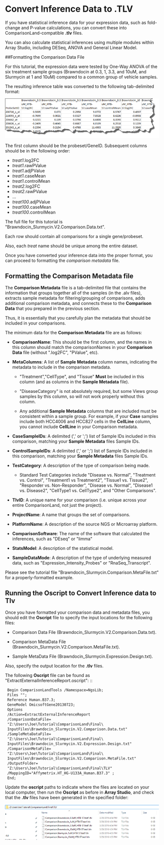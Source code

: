 # Convert Inference Data to .TLV

If you have statistical inference data for your expression data, such as fold-change and P-value calculations,
you can convert these into ComparisonLand-compatible **.tlv** files.

You can also calculate statistical inferences using multiple modules within Array Studio, including DESeq, ANOVA and General Linear Model.

##Formatting the Comparison Data File

For this tutorial, the expression data were tested by One-Way ANOVA of the six treatment sample groups (Brawndocin at 0.3, 1, 3.3, and 10uM,
and Slurmycin at 1 and 10uM) compared to a common group of vehicle samples.

The resulting inference table was converted to the following tab-delimited format:

![ComparisonDataFileFormat](images/ComparisonDataFileFormat.png)

The first column should be the probeset/GeneID. Subsequent columns should be in the following order:

* *treat1*.log2FC
* *treat1*.rawPValue
* *treat1*.adjPValue
* *treat1*.caseMean
* *treat1*.controlMean
* *treat2*.log2FC
* *treat2*.rawPValue
* ...
* *treat100*.adjPValue
* *treat100*.caseMean
* *treat100*.controlMean

The full file for this tutorial is "Brawndocin_Slurmycin.V2.Comparison.Data.txt".

Each row should contain all comparisons for a single gene/probeset.

Also, each *treat* name should be unique among the entire dataset.

Once you have converted your inference data into the proper format, you can proceed to formatting the *comparison metadata* file.

## Formatting the Comparison Metadata file

The **Comparison Metadata** file is a tab-delimited file that contains the information that groups together all of the samples (in the .alv files), extracts sample metadata for filtering/grouping of comparisons, adds additional comparison metadata, and connects these to the **Comparison Data** that you prepared in the previous section.

Thus, it is essentially that you carefully plan the metadata that should be included in your comparisons.

The minimum data for the **Comparison Metadata** file are as follows:

* **ComparisonName**: This should be the first column, and the names in this column should match the comparisonNames in your **Comparison Data** file (without ".log2FC", "PValue", etc).

* **MetaColumns**: A list of **Sample Metadata** column names, indicating the metadata to include in the comparison metadata.

    - "Treatment","CellType", and "Tissue" **Must** be included in this column (and as columns in the **Sample Metadata** file).

    - "DiseaseCategory" is not absolutely required, but some Views group samples by this column, so will not work properly without this column.

    - Any additional **Sample Metadata** columns that are included must be consistent within a sample group. For example, if your **Case** samples include both HCC4006 and HCC827 cells in the **CellLine** column, you cannot include **CellLine** in your Comparison metadata.

* **CaseSampleIDs**: A delimited (',' or ';') list of Sample IDs included in this comparison, matching your **Sample Metadata** files Sample IDs.

* **ControlSampleIDs**: A delimited (',' or ';') list of Sample IDs included in this comparison, matching your **Sample Metadata** files Sample IDs.

* **TestCategory**: A description of the type of comparison being made.

    - Standard Test Categories include "Disease vs. Normal", "Treatment vs. Control", "Treatment1 vs Treatment2", "Tissue1 vs. Tissue2", "Responder vs. Non-Responder", "Disease vs. Normal", "Disease1 vs. Disease2", "CellType1 vs. CellType2", and "Other Comparisons".

* **TlvID**: A unique name for your comparison (i.e. unique across your entire ComparisonLand, not just the project).

* **ProjectName**: A name that groups the set of comparisons.

* **PlatformName**: A description of the source NGS or Microarray platform.

* **ComparisonSoftware**: The name of the software that calculated the inferences, such as "DEseq" or "limma"

* **StatsModel**: A description of the statistical model.

* **SampleDataMode**: A description of the type of underlying measured data, such as "Expression_Intensity_Probes" or "RnaSeq_Transcript".

Please see the tutorial file "Brawndocin_Slurmycin.Comparison.MetaFile.txt" for a properly-formatted example.

## Running the Oscript to Convert Inference data to Tlv

Once you have formatted your comparison data and metadata files, you should edit the **Oscript** file to specify the input locations for the following files:

* Comparison Data File (Brawndocin_Slurmycin.V2.Comparison.Data.txt).

* Comparison MetaData File (Brawndocin_Slurmycin.V2.Comparison.MetaFile.txt).

* Sample MetaData File (Brawndocin_Slurmycin.Expression.Design.txt).

Also, specify the output location for the **.tlv** files.

The following **Oscript** file can be found as "ExtractExternalInferenceReport.oscript": ::

	 Begin ComparisonLandTools /Namespace=NgsLib;
	 Files "";
	 Reference Human.B37.3;
	 GeneModel OmicsoftGene20130723;      
	 Options
	 /Action=ExtractExternalInferenceReport
	 /ComparisonDataFile=
	 "Z:\Users\Joe\Tutorial\ComparisonLand\Final\
	 InputFiles\Brawndocin_Slurmycin.V2.Comparison.Data.txt"
	 /SampleMetaDataFile=
	 "Z:\Users\Joe\Tutorial\ComparisonLand\Final\
	 InputFiles\Brawndocin_Slurmycin.V2.Expression.Design.txt"
	 /ComparisonMetaFile=
	 "Z:\Users\Joe\Tutorial\ComparisonLand\Final\
	 InputFiles\Brawndocin_Slurmycin.V2.Comparison.MetaFile.txt"
	 /OutputFolder=
	 "Z:\Users\Joe\Tutorial\ComparisonLand\Final\TLV"
	 /MappingID="Affymetrix.HT_HG-U133A_Human.B37.3" ;
	 End;

Update the **oscript** paths to indicate where the files are located on your local computer, then run the **Oscript** as before in **Array Studio**, and check that the **.tlv** files have been generated in the specified folder:

![TLV_Output](images/TLV_Output.png)
